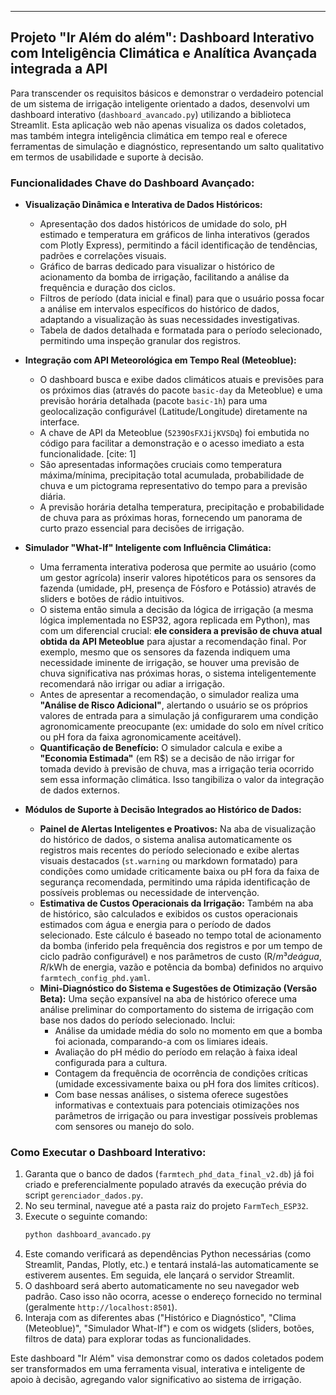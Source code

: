 ---
## Projeto "Ir Além do além": Dashboard Interativo com Inteligência Climática e Analítica Avançada integrada a API

Para transcender os requisitos básicos e demonstrar o verdadeiro potencial de um sistema de irrigação inteligente orientado a dados, desenvolvi um dashboard interativo (`dashboard_avancado.py`) utilizando a biblioteca Streamlit. Esta aplicação web não apenas visualiza os dados coletados, mas também integra inteligência climática em tempo real e oferece ferramentas de simulação e diagnóstico, representando um salto qualitativo em termos de usabilidade e suporte à decisão.

### Funcionalidades Chave do Dashboard Avançado:

* **Visualização Dinâmica e Interativa de Dados Históricos:**
    * Apresentação dos dados históricos de umidade do solo, pH estimado e temperatura em gráficos de linha interativos (gerados com Plotly Express), permitindo a fácil identificação de tendências, padrões e correlações visuais.
    * Gráfico de barras dedicado para visualizar o histórico de acionamento da bomba de irrigação, facilitando a análise da frequência e duração dos ciclos.
    * Filtros de período (data inicial e final) para que o usuário possa focar a análise em intervalos específicos do histórico de dados, adaptando a visualização às suas necessidades investigativas.
    * Tabela de dados detalhada e formatada para o período selecionado, permitindo uma inspeção granular dos registros.

* **Integração com API Meteorológica em Tempo Real (Meteoblue):**
    * O dashboard busca e exibe dados climáticos atuais e previsões para os próximos dias (através do pacote `basic-day` da Meteoblue) e uma previsão horária detalhada (pacote `basic-1h`) para uma geolocalização configurável (Latitude/Longitude) diretamente na interface.
    * A chave de API da Meteoblue (`5239OsFXJijKVSDq`) foi embutida no código para facilitar a demonstração e o acesso imediato a esta funcionalidade. [cite: 1]
    * São apresentadas informações cruciais como temperatura máxima/mínima, precipitação total acumulada, probabilidade de chuva e um pictograma representativo do tempo para a previsão diária.
    * A previsão horária detalha temperatura, precipitação e probabilidade de chuva para as próximas horas, fornecendo um panorama de curto prazo essencial para decisões de irrigação.

* **Simulador "What-If" Inteligente com Influência Climática:**
    * Uma ferramenta interativa poderosa que permite ao usuário (como um gestor agrícola) inserir valores hipotéticos para os sensores da fazenda (umidade, pH, presença de Fósforo e Potássio) através de sliders e botões de rádio intuitivos.
    * O sistema então simula a decisão da lógica de irrigação (a mesma lógica implementada no ESP32, agora replicada em Python), mas com um diferencial crucial: **ele considera a previsão de chuva atual obtida da API Meteoblue** para ajustar a recomendação final. Por exemplo, mesmo que os sensores da fazenda indiquem uma necessidade iminente de irrigação, se houver uma previsão de chuva significativa nas próximas horas, o sistema inteligentemente recomendará não irrigar ou adiar a irrigação.
    * Antes de apresentar a recomendação, o simulador realiza uma **"Análise de Risco Adicional"**, alertando o usuário se os próprios valores de entrada para a simulação já configurarem uma condição agronomicamente preocupante (ex: umidade do solo em nível crítico ou pH fora da faixa agronomicamente aceitável).
    * **Quantificação de Benefício:** O simulador calcula e exibe a **"Economia Estimada"** (em R$) se a decisão de não irrigar for tomada devido à previsão de chuva, mas a irrigação teria ocorrido sem essa informação climática. Isso tangibiliza o valor da integração de dados externos.

* **Módulos de Suporte à Decisão Integrados ao Histórico de Dados:**
    * **Painel de Alertas Inteligentes e Proativos:** Na aba de visualização do histórico de dados, o sistema analisa automaticamente os registros mais recentes do período selecionado e exibe alertas visuais destacados (`st.warning` ou markdown formatado) para condições como umidade criticamente baixa ou pH fora da faixa de segurança recomendada, permitindo uma rápida identificação de possíveis problemas ou necessidade de intervenção.
    * **Estimativa de Custos Operacionais da Irrigação:** Também na aba de histórico, são calculados e exibidos os custos operacionais estimados com água e energia para o período de dados selecionado. Este cálculo é baseado no tempo total de acionamento da bomba (inferido pela frequência dos registros e por um tempo de ciclo padrão configurável) e nos parâmetros de custo (R$/m³ de água, R$/kWh de energia, vazão e potência da bomba) definidos no arquivo `farmtech_config_phd.yaml`.
    * **Mini-Diagnóstico do Sistema e Sugestões de Otimização (Versão Beta):** Uma seção expansível na aba de histórico oferece uma análise preliminar do comportamento do sistema de irrigação com base nos dados do período selecionado. Inclui:
        * Análise da umidade média do solo no momento em que a bomba foi acionada, comparando-a com os limiares ideais.
        * Avaliação do pH médio do período em relação à faixa ideal configurada para a cultura.
        * Contagem da frequência de ocorrência de condições críticas (umidade excessivamente baixa ou pH fora dos limites críticos).
        * Com base nessas análises, o sistema oferece sugestões informativas e contextuais para potenciais otimizações nos parâmetros de irrigação ou para investigar possíveis problemas com sensores ou manejo do solo.

### Como Executar o Dashboard Interativo:

1.  Garanta que o banco de dados (`farmtech_phd_data_final_v2.db`) já foi criado e preferencialmente populado através da execução prévia do script `gerenciador_dados.py`.
2.  No seu terminal, navegue até a pasta raiz do projeto `FarmTech_ESP32`.
3.  Execute o seguinte comando:
    ```bash
    python dashboard_avancado.py
    ```
4.  Este comando verificará as dependências Python necessárias (como Streamlit, Pandas, Plotly, etc.) e tentará instalá-las automaticamente se estiverem ausentes. Em seguida, ele lançará o servidor Streamlit.
5.  O dashboard será aberto automaticamente no seu navegador web padrão. Caso isso não ocorra, acesse o endereço fornecido no terminal (geralmente `http://localhost:8501`).
6.  Interaja com as diferentes abas ("Histórico e Diagnóstico", "Clima (Meteoblue)", "Simulador What-If") e com os widgets (sliders, botões, filtros de data) para explorar todas as funcionalidades.

Este dashboard "Ir Além" visa demonstrar como os dados coletados podem ser transformados em uma ferramenta visual, interativa e inteligente de apoio à decisão, agregando valor significativo ao sistema de irrigação.
